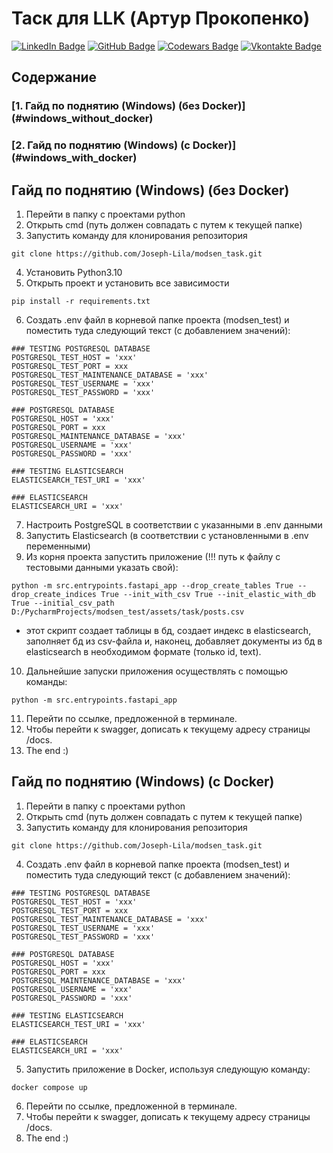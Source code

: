 <h1>Таск для LLK (Артур Прокопенко)</h1>

[![LinkedIn Badge](https://img.shields.io/badge/LinkedIn-informational?style=flat&logo=linkedin&logoColor=white&color=1CA2F1)](https://www.linkedin.com/in/artur-prakapenka-9894a3214/)
[![GitHub Badge](https://img.shields.io/badge/GitHub-informational?style=flat&logo=github&logoColor=white&color=black)](https://github.com/Joseph-Lila)
[![Codewars Badge](https://www.codewars.com/users/Joseph-Lila/badges/small)](https://www.codewars.com/users/Joseph-Lila)
[![Vkontakte Badge](https://img.shields.io/badge/VK-informational?style=flat&logo=vk&logoColor=white&color=red)](https://vk.com/lilalokikali)

<h2>Содержание</h2>
<h3>[1. Гайд по поднятию (Windows) (без Docker)](#windows_without_docker)</h3>
<h3>[2. Гайд по поднятию (Windows) (с Docker)](#windows_with_docker)</h3>

<a id="windows_without_docker"></a>
<h2>Гайд по поднятию (Windows) (без Docker)</h2>

1. Перейти в папку с проектами python
2. Открыть cmd (путь должен совпадать с путем к текущей папке) 
3. Запустить команду для клонирования репозитория

```commandline
git clone https://github.com/Joseph-Lila/modsen_task.git
```

4. Установить Python3.10
5. Открыть проект и установить все зависимости 

```commandline
pip install -r requirements.txt
```

6. Создать .env файл в корневой папке проекта (modsen_test) и поместить туда следующий текст (с добавлением значений):

```commandline
### TESTING POSTGRESQL DATABASE
POSTGRESQL_TEST_HOST = 'xxx'
POSTGRESQL_TEST_PORT = xxx
POSTGRESQL_TEST_MAINTENANCE_DATABASE = 'xxx'
POSTGRESQL_TEST_USERNAME = 'xxx'
POSTGRESQL_TEST_PASSWORD = 'xxx'

### POSTGRESQL DATABASE
POSTGRESQL_HOST = 'xxx'
POSTGRESQL_PORT = xxx
POSTGRESQL_MAINTENANCE_DATABASE = 'xxx'
POSTGRESQL_USERNAME = 'xxx'
POSTGRESQL_PASSWORD = 'xxx'

### TESTING ELASTICSEARCH
ELASTICSEARCH_TEST_URI = 'xxx'

### ELASTICSEARCH
ELASTICSEARCH_URI = 'xxx'

```

7. Настроить PostgreSQL в соответствии с указанными в .env данными
8. Запустить Elasticsearch (в соответствии с установленными в .env переменными)
9. Из корня проекта запустить приложение (!!! путь к файлу с тестовыми данными указать свой):

```commandline
python -m src.entrypoints.fastapi_app --drop_create_tables True --drop_create_indices True --init_with_csv True --init_elastic_with_db True --initial_csv_path D:/PycharmProjects/modsen_test/assets/task/posts.csv 
```

* этот скрипт создает таблицы в бд, создает индекс в elasticsearch, заполняет бд из csv-файла и, наконец, добавляет документы из бд в elasticsearch в необходимом формате (только id, text). 

10. Дальнейшие запуски приложения осуществлять с помощью команды:

```commandline
python -m src.entrypoints.fastapi_app
```

11. Перейти по ссылке, предложенной в терминале.
12. Чтобы перейти к swagger, дописать к текущему адресу страницы /docs.
13. The end :)

<a id="windows_with_docker"></a>
<h2>Гайд по поднятию (Windows) (с Docker)</h2>

1. Перейти в папку с проектами python
2. Открыть cmd (путь должен совпадать с путем к текущей папке) 
3. Запустить команду для клонирования репозитория

```commandline
git clone https://github.com/Joseph-Lila/modsen_task.git
```

4. Создать .env файл в корневой папке проекта (modsen_test) и поместить туда следующий текст (с добавлением значений):

```commandline
### TESTING POSTGRESQL DATABASE
POSTGRESQL_TEST_HOST = 'xxx'
POSTGRESQL_TEST_PORT = xxx
POSTGRESQL_TEST_MAINTENANCE_DATABASE = 'xxx'
POSTGRESQL_TEST_USERNAME = 'xxx'
POSTGRESQL_TEST_PASSWORD = 'xxx'

### POSTGRESQL DATABASE
POSTGRESQL_HOST = 'xxx'
POSTGRESQL_PORT = xxx
POSTGRESQL_MAINTENANCE_DATABASE = 'xxx'
POSTGRESQL_USERNAME = 'xxx'
POSTGRESQL_PASSWORD = 'xxx'

### TESTING ELASTICSEARCH
ELASTICSEARCH_TEST_URI = 'xxx'

### ELASTICSEARCH
ELASTICSEARCH_URI = 'xxx'

```

5. Запустить приложение в Docker, используя следующую команду:

```commandline
docker compose up
```
6. Перейти по ссылке, предложенной в терминале.
7. Чтобы перейти к swagger, дописать к текущему адресу страницы /docs.
8. The end :)
